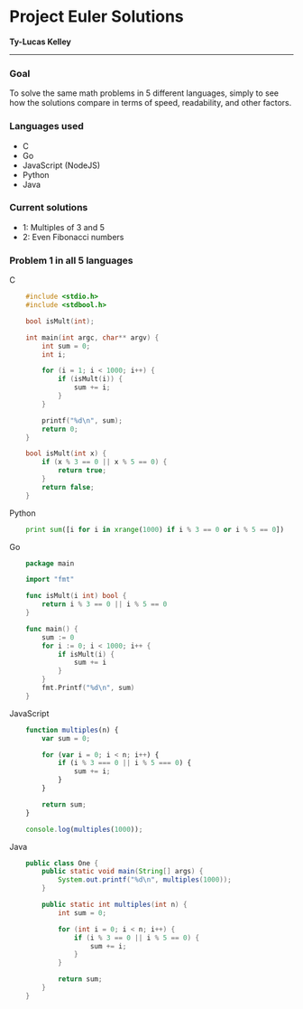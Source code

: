 # Project Euler Solutions

**Ty-Lucas Kelley**

---

### Goal

To solve the same math problems in 5 different languages, simply to see how the solutions compare in terms of speed, readability, and other factors.

### Languages used

* C
* Go
* JavaScript (NodeJS)
* Python
* Java

### Current solutions

* 1: Multiples of 3 and 5
* 2: Even Fibonacci numbers

### Problem 1 in all 5 languages

C

```c
    #include <stdio.h>
    #include <stdbool.h>

    bool isMult(int);

    int main(int argc, char** argv) {
        int sum = 0;
        int i;

        for (i = 1; i < 1000; i++) {
            if (isMult(i)) {
                sum += i;
            }
        }

        printf("%d\n", sum);
        return 0;
    }

    bool isMult(int x) {
        if (x % 3 == 0 || x % 5 == 0) {
            return true;
        }
        return false;
    }
```

Python

```python
    print sum([i for i in xrange(1000) if i % 3 == 0 or i % 5 == 0])
```

Go

```go
    package main

    import "fmt"

    func isMult(i int) bool {
        return i % 3 == 0 || i % 5 == 0
    }

    func main() {
        sum := 0
        for i := 0; i < 1000; i++ {
            if isMult(i) {
                sum += i
            }
        }
        fmt.Printf("%d\n", sum)
    }
```

JavaScript

```js
    function multiples(n) {
        var sum = 0;

        for (var i = 0; i < n; i++) {
            if (i % 3 === 0 || i % 5 === 0) {
                sum += i;
            }
        }

        return sum;
    }

    console.log(multiples(1000));
```

Java

```java
    public class One {
        public static void main(String[] args) {
            System.out.printf("%d\n", multiples(1000));        
        }

        public static int multiples(int n) {
            int sum = 0;

            for (int i = 0; i < n; i++) {
                if (i % 3 == 0 || i % 5 == 0) {
                    sum += i;
                }
            }

            return sum;
        }
    }
```
